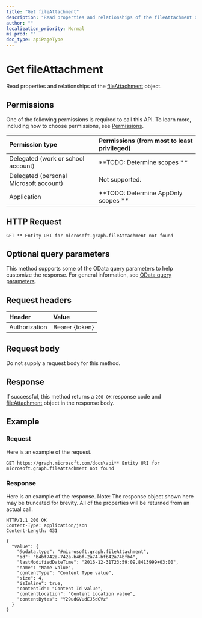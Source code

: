 ```yaml
---
title: "Get fileAttachment"
description: "Read properties and relationships of the fileAttachment object."
author: ""
localization_priority: Normal
ms.prod: ""
doc_type: apiPageType
---
```


# Get fileAttachment

Read properties and relationships of the [fileAttachment](../resources/fileattachment.md) object.

## Permissions
One of the following permissions is required to call this API. To learn more, including how to choose permissions, see [Permissions](/concepts/permissions-reference.md).

|Permission type|Permissions (from most to least privileged)|
|:---|:---|
|Delegated (work or school account)|**TODO: Determine scopes **|
|Delegated (personal Microsoft account)|Not supported.|
|Application|**TODO: Determine AppOnly scopes **|

## HTTP Request
<!-- {
  "blockType": "ignored"
}
-->
``` http
GET ** Entity URI for microsoft.graph.fileAttachment not found
```

## Optional query parameters
This method supports some of the OData query parameters to help customize the response. For general information, see [OData query parameters](/graph/query-parameters).

## Request headers
|Header|Value|
|:---|:---|
|Authorization|Bearer {token}|

## Request body
Do not supply a request body for this method.

## Response
If successful, this method returns a `200 OK` response code and [fileAttachment](../resources/fileattachment.md) object in the response body.

## Example

### Request
Here is an example of the request.
<!-- {
  "blockType": "request",
  "name": "get_fileattachment"
}
-->
``` http
GET https://graph.microsoft.com/docs\api** Entity URI for microsoft.graph.fileAttachment not found
```

### Response
Here is an example of the response. Note: The response object shown here may be truncated for brevity. All of the properties will be returned from an actual call.
<!-- {
  "blockType": "response",
  "truncated": true,
  "@odata.type": "microsoft.graph.fileAttachment"
}
-->
``` http
HTTP/1.1 200 OK
Content-Type: application/json
Content-Length: 431

{
  "value": {
    "@odata.type": "#microsoft.graph.fileAttachment",
    "id": "b4bf742a-742a-b4bf-2a74-bfb42a74bfb4",
    "lastModifiedDateTime": "2016-12-31T23:59:09.8413999+03:00",
    "name": "Name value",
    "contentType": "Content Type value",
    "size": 4,
    "isInline": true,
    "contentId": "Content Id value",
    "contentLocation": "Content Location value",
    "contentBytes": "Y29udGVudEJ5dGVz"
  }
}
```

